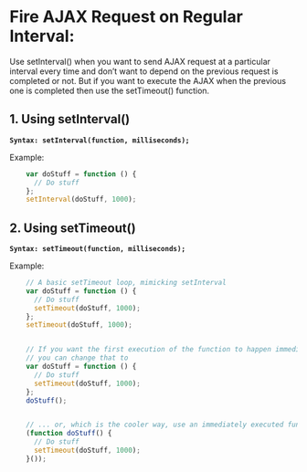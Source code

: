 # Fire AJAX Request on Regular Interval:
Use setInterval() when you want to send AJAX request at a particular interval every time and don’t want to depend on the previous request is completed or not.
But if you want to execute the AJAX when the previous one is completed then use the setTimeout() function.


## 1. Using setInterval()
**`Syntax: setInterval(function, milliseconds);`**

Example:
```javascript
    var doStuff = function () {
      // Do stuff
    };
    setInterval(doStuff, 1000);
```

## 2. Using setTimeout()
**`Syntax: setTimeout(function, milliseconds);`**

Example:
```javascript
    // A basic setTimeout loop, mimicking setInterval
    var doStuff = function () {
      // Do stuff
      setTimeout(doStuff, 1000);
    };
    setTimeout(doStuff, 1000);


    // If you want the first execution of the function to happen immediately,
    // you can change that to
    var doStuff = function () {
      // Do stuff
      setTimeout(doStuff, 1000);
    };
    doStuff();


    // ... or, which is the cooler way, use an immediately executed function:
    (function doStuff() {
      // Do stuff
      setTimeout(doStuff, 1000);
    }());
```

